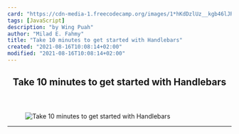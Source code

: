 ```yaml
---
card: "https://cdn-media-1.freecodecamp.org/images/1*hKdDzlUz__kgb46lJRJ6jA.jpeg"
tags: [JavaScript]
description: "by Wing Puah"
author: "Milad E. Fahmy"
title: "Take 10 minutes to get started with Handlebars"
created: "2021-08-16T10:08:14+02:00"
modified: "2021-08-16T10:08:14+02:00"
---
```

<div class="site-wrapper">
<main id="site-main" class="site-main outer">
<div class="inner">
<article class="post-full post tag-javascript tag-tech tag-web-development tag-front-end-development tag-programming ">
<header class="post-full-header">
<h1 class="post-full-title">Take 10 minutes to get started with Handlebars</h1>
</header>
<figure class="post-full-image">
<picture>
<source media="(max-width: 700px)" sizes="1px" srcset="data:image/gif;base64,R0lGODlhAQABAIAAAAAAAP///yH5BAEAAAAALAAAAAABAAEAAAIBRAA7 1w">
<source media="(min-width: 701px)" sizes="(max-width: 800px) 400px,
(max-width: 1170px) 700px,
1400px" srcset="https://cdn-media-1.freecodecamp.org/images/1*hKdDzlUz__kgb46lJRJ6jA.jpeg 300w,
https://cdn-media-1.freecodecamp.org/images/1*hKdDzlUz__kgb46lJRJ6jA.jpeg 600w,
https://cdn-media-1.freecodecamp.org/images/1*hKdDzlUz__kgb46lJRJ6jA.jpeg 1000w,
https://cdn-media-1.freecodecamp.org/images/1*hKdDzlUz__kgb46lJRJ6jA.jpeg 2000w">
<img onerror="this.style.display='none'" src="https://cdn-media-1.freecodecamp.org/images/1*hKdDzlUz__kgb46lJRJ6jA.jpeg" alt="Take 10 minutes to get started with Handlebars">
</picture>
</figure>
<section class="post-full-content">
<div class="post-content medium-migrated-article">
</div>
<hr>
</section>
</article>
</div>
</main>
</div>
<!-- Google Tag Manager (noscript) -->
<!-- End Google Tag Manager (noscript) -->

